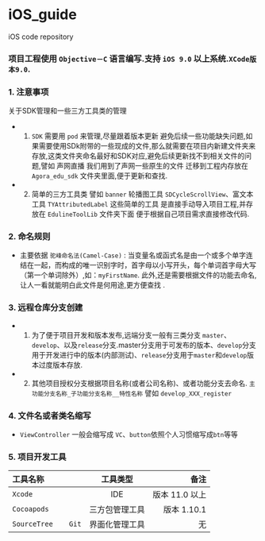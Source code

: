 # iOS_guide
iOS code repository

### 项目工程使用 `Objective－C` 语言编写.支持 `iOS 9.0` 以上系统.`XCode版本9.0`.

### 1. 注意事项
关于SDK管理和一些三方工具类的管理

* 1) `SDK` 需要用 `pod` 来管理,尽量跟着版本更新 避免后续一些功能缺失问题,如果需要使用SDk附带的一些现成的文件,那么就需要在项目内新建文件夹来存放,这类文件夹命名最好和SDK对应,避免后续更新找不到相关文件的问题,譬如 声网直播 我们用到了声网一些原生的文件 迁移到工程内存放在 `Agora_edu_sdk` 文件夹里面,便于更新和查找.

* 2) 简单的三方工具类 譬如 `banner` 轮播图工具 `SDCycleScrollView`、富文本工具 `TYAttributedLabel` 这些简单的工具 是直接手动导入项目工程,并存放在 `EdulineToolLib` 文件夹下面 便于根据自己项目需求直接修改代码.

### 2. 命名规则
* 主要依据 `驼峰命名法(Camel-Case)` : 当变量名或函式名是由一个或多个单字连结在一起，而构成的唯一识别字时，首字母以小写开头，每个单词首字母大写（第一个单词除外）,如：`myFirstName`. 此外,还是需要根据文件的功能去命名,让人一看就能明白此文件是何用途,更方便查找 .

### 3. 远程仓库分支创建
* 1) 为了便于项目开发和版本发布,远端分支一般有三类分支 `master`、`develop`、以及`release`分支.master分支用于可发布的版本、`develop`分支用于开发进行中的版本(内部测试)、`release`分支用于`master`和`develop`版本过度版本存放.

* 2) 其他项目授权分支根据项目名称(或者公司名称)、或者功能分支去命名. `主功能分支名称_子功能分支名称__特性名称` 譬如 `develop_XXX_register`

### 4. 文件名或者类名缩写

* `ViewController` 一般会缩写成 `VC`、`button`依照个人习惯缩写成`btn`等等

### 5. 项目开发工具

| 工具名称  | 工具类型  | 备注 |
|:------------- |:---------------:| -------------:|
|     `Xcode`      | IDE            |版本 11.0 以上 |
| `Cocoapods`      | 三方包管理工具 | 版本 1.10.1 |
| `SourceTree    Git` | 界面化管理工具  |  无 |
